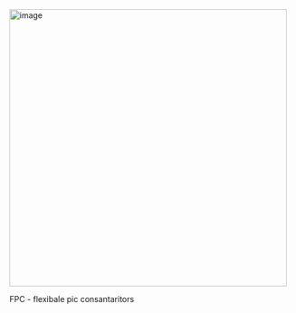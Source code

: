 <img width="490" alt="image" src="https://github.com/user-attachments/assets/47481dcd-e8cd-4e04-bb6c-a5843454ee9f">

FPC - flexibale pic consantaritors 
